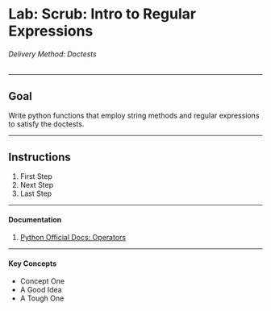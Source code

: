 # Lab: Scrub: Intro to Regular Expressions

###### Delivery Method: Doctests

------------------------------

## Goal

Write python functions that employ string methods and regular expressions to satisfy the doctests.

-------------------------------

## Instructions

1. First Step
1. Next Step
1. Last Step

-------------------------------

#### Documentation


1. [Python Official Docs: Operators](https://docs.python.org/3.6/library/operator.html#mapping-operators-to-functions)

------------------

#### Key Concepts

- Concept One
- A Good Idea
- A Tough One
